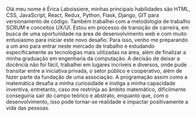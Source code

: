 
Olá meu nome é Érica Laboissiere, minhas principais habilidades são HTML, CSS, JavaScript, React, Redux, Python, Flask, Django, 
GIT para versionamento de código. Também trabalhei com a metodologia de trabalho SCRUM e conceitos UX/UI.
Estou em processo de transição de carreira, em busca de uma oportunidade na área de desenvolvimento web e 
com muito entusiasmo para iniciar este novo desafio. Para isso, venho me preparando a um ano para entrar 
neste mercado de trabalho e estudando especificamente as tecnologias mais utilizadas na área, além de 
finalizar a minha graduação em engenharia da computação.
A decisão de deixar a docência não foi fácil, trabalhei em lugares incríveis e diversos, onde pude transitar
entre a iniciativa privada, o setor público e cooperativo, além de fazer parte da fundação de uma 
associação. A programação assim como a matemática desafia a minha curiosidade e instiga a minha capacidade 
inventiva, entretanto, caso me restrinja ao âmbito matemático, dificilmente conseguiria sair do campo teórico 
e abstrato, enquanto que, com o desenvolvimento, isso pode tornar-se realidade e impactar positivamente a 
vida das pessoas.
